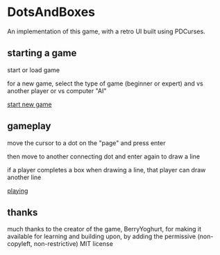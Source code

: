 # DotsAndBoxes

An implementation of this game, with a retro UI built using PDCurses.

## starting a game

start or load game

for a new game, select the type of game (beginner or expert) and vs another player or vs computer "AI"

[start new game](PDC-DotsAndBoxes-start.webp)

## gameplay

move the cursor to a dot on the "page" and press enter

then move to another connecting dot and enter again to draw a line

if a player completes a box when drawing a line, that player can draw another line

[playing](PDC-DotsAndBoxes-playing.webp)

## thanks

much thanks to the creator of the game, BerryYoghurt, for making it available for learning and building upon, by adding the permissive (non-copyleft, non-restrictive) MIT license
